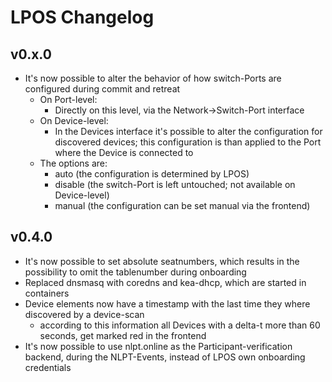 # LPOS Changelog

## v0.x.0

  * It's now possible to alter the behavior of how switch-Ports are configured during commit and retreat
    * On Port-level:
      * Directly on this level, via the Network->Switch-Port interface
    * On Device-level:
      * In the Devices interface it's possible to alter the configuration for discovered devices; this configuration is than applied to the Port where the Device is connected to
    * The options are:
      * auto (the configuration is determined by LPOS)
      * disable (the switch-Port is left untouched; not available on Device-level)
      * manual (the configuration can be set manual via the frontend)

## v0.4.0

  * It's now possible to set absolute seatnumbers, which results in the possibility to omit the tablenumber during onboarding
  * Replaced dnsmasq with coredns and kea-dhcp, which are started in containers
  * Device elements now have a timestamp with the last time they where discovered by a device-scan
    * according to this information all Devices with a delta-t more than 60 seconds, get marked red in the frontend
  * It's now possible to use nlpt.online as the Participant-verification backend, during the NLPT-Events, instead of LPOS own onboarding credentials
